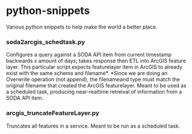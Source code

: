 # python-snippets
Various python snippets to help make the world a better place.

<h3>soda2arcgis_schedtask.py</h3>Configures a query against a SODA API item from current timestamp backwards x amount of days; takes response then ETL into ArcGIS feature layer. This particular script expects featurelayer item in ArcGIS to already exist with the same schema and filename*. *Since we are doing an Overwrite operation (not append), the filenameand type must match the original filename that created the ArcGIS featurelayer. Meant to be used as a scheduled task, producing near-realtime retreival of information from a SODA API item.  

<h3>arcgis_truncateFeatureLayer.py</h3>Truncates all features in a service. Meant to be run as a scheduled task.  
